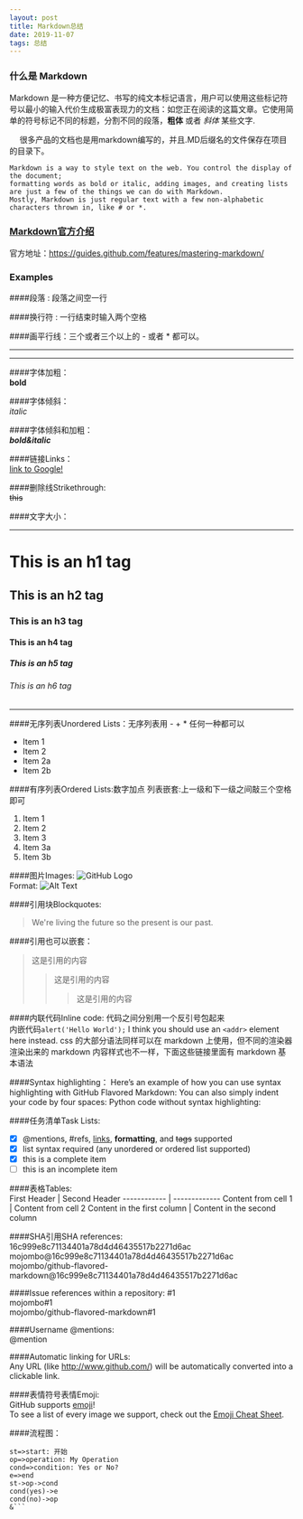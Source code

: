```yaml
---
layout: post
title: Markdown总结
date: 2019-11-07 
tags: 总结    
---
```



### 什么是 Markdown  
 
   Markdown 是一种方便记忆、书写的纯文本标记语言，用户可以使用这些标记符号以最小的输入代价生成极富表现力的文档：如您正在阅读的这篇文章。它使用简单的符号标记不同的标题，分割不同的段落，**粗体** 或者 *斜体* 某些文字.

　 很多产品的文档也是用markdown编写的，并且.MD后缀名的文件保存在项目的目录下。    

    Markdown is a way to style text on the web. You control the display of the document; 
    formatting words as bold or italic, adding images, and creating lists are just a few of the things we can do with Markdown.
    Mostly, Markdown is just regular text with a few non-alphabetic characters thrown in, like # or *.                         
 
### [Markdown官方介绍](https://guides.github.com/features/mastering-markdown/)
官方地址：https://guides.github.com/features/mastering-markdown/

### Examples
 ####段落 : 段落之间空一行  
         
 ####换行符 : 一行结束时输入两个空格                 
       
 ####画平行线：三个或者三个以上的 - 或者 * 都可以。  
 ***  
 *****    

 ####字体加粗：  
 **bold**  
  
 ####字体倾斜：   
 *italic*  
    
 ####字体倾斜和加粗：    
 ***bold&italic***  

 ####链接Links：  
 [link to Google!](http://google.com)  
    
 ####删除线Strikethrough:  
 ~~this~~  

 ####文字大小：  
 ****
 # This is an h1 tag
 ## This is an h2 tag
 ### This is an h3 tag 
 #### This is an h4 tag 
 ##### This is an h5 tag 
 ###### This is an h6 tag 
 ****

 ####无序列表Unordered Lists：无序列表用 - + * 任何一种都可以  
 * Item 1
 * Item 2
  * Item 2a
  * Item 2b 
  
 ####有序列表Ordered Lists:数字加点   列表嵌套:上一级和下一级之间敲三个空格即可  
 1. Item 1
 1. Item 2
 1. Item 3
   1. Item 3a
   1. Item 3b

 ####图片Images: 
 ![GitHub Logo](/images/logo.png)  
 Format: ![Alt Text](url)  

 ####引用块Blockquotes:
 > We're living the future so
 > the present is our past.  

 ####引用也可以嵌套：  
 > 这是引用的内容
 >> 这是引用的内容  
 >>> 这是引用的内容  


 ####内联代码Inline code:  代码之间分别用一个反引号包起来  
 内嵌代码`alert('Hello World');`
 I think you should use an `<addr>` element here instead.
 css 的大部分语法同样可以在 markdown 上使用，但不同的渲染器渲染出来的 markdown 内容样式也不一样，下面这些链接里面有 markdown 基本语法

 ####Syntax highlighting：
 Here’s an example of how you can use syntax highlighting with GitHub Flavored Markdown:
 You can also simply indent your code by four spaces:
 Python code without syntax highlighting:
        
 ####任务清单Task Lists:  
 - [x] @mentions, #refs, [links](), **formatting**, and <del>tags</del> supported
 - [x] list syntax required (any unordered or ordered list supported)
 - [x] this is a complete item
 - [ ] this is an incomplete item

 ####表格Tables:  
 First Header | Second Header 
 ------------ | -------------
 Content from cell 1 | Content from cell 2
 Content in the first column | Content in the second column


####SHA引用SHA references:  
16c999e8c71134401a78d4d46435517b2271d6ac  
mojombo@16c999e8c71134401a78d4d46435517b2271d6ac  
mojombo/github-flavored-markdown@16c999e8c71134401a78d4d46435517b2271d6ac  

####Issue references within a repository:
#1  
mojombo#1  
mojombo/github-flavored-markdown#1  

####Username @mentions:  
@mention

####Automatic linking for URLs:  
Any URL (like http://www.github.com/) will be automatically converted into a clickable link.

####表情符号表情Emoji:  
GitHub supports [emoji](https://help.github.com/en/github/writing-on-github/basic-writing-and-formatting-syntax#using-emoji)!  
To see a list of every image we support, check out the [Emoji Cheat Sheet](https://github.com/ikatyang/emoji-cheat-sheet/blob/master/README.md).

####流程图：  
```flow
st=>start: 开始
op=>operation: My Operation
cond=>condition: Yes or No?
e=>end
st->op->cond
cond(yes)->e
cond(no)->op
&```